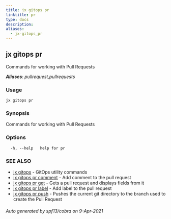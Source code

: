 ```yaml
---
title: jx gitops pr
linktitle: pr
type: docs
description: 
aliases:
  - jx-gitops_pr
---
```


## jx gitops pr

Commands for working with Pull Requests

***Aliases**: pullrequest,pullrequests*

### Usage

```
jx gitops pr
```

### Synopsis

Commands for working with Pull Requests

### Options

```
  -h, --help   help for pr
```

### SEE ALSO

* [jx gitops](..)	 - GitOps utility commands
* [jx gitops pr comment](jx-gitops_pr_comment)	 - Add comment to the pull request
* [jx gitops pr get](jx-gitops_pr_get)	 - Gets a pull request and displays fields from it
* [jx gitops pr label](jx-gitops_pr_label)	 - Add label to the pull request
* [jx gitops pr push](jx-gitops_pr_push)	 - Pushes the current git directory to the branch used to create the Pull Request

###### Auto generated by spf13/cobra on 9-Apr-2021
